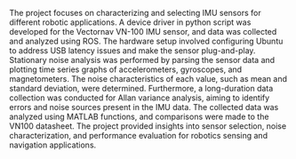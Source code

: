 The project focuses on characterizing and selecting IMU sensors for different robotic applications. A device driver in python script was developed for the Vectornav VN-100 IMU sensor, and data was collected and analyzed using ROS. The hardware setup involved configuring Ubuntu to address USB latency issues and make the sensor plug-and-play. Stationary noise analysis was performed by parsing the sensor data and plotting time series graphs of accelerometers, gyroscopes, and magnetometers. The noise characteristics of each value, such as mean and standard deviation, were determined. Furthermore, a long-duration data collection was conducted for Allan variance analysis, aiming to identify errors and noise sources present in the IMU data. The collected data was analyzed using MATLAB functions, and comparisons were made to the VN100 datasheet. The project provided insights into sensor selection, noise characterization, and performance evaluation for robotics sensing and navigation applications.
